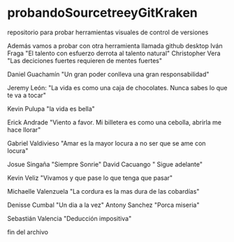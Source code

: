 # probandoSourcetreeyGitKraken
repositorio para probar herramientas visuales de control de versiones 

Además vamos a probar con otra herramienta llamada github desktop
Iván Fraga "El talento con esfuerzo derrota al talento natural"
Christopher Vera "Las deciciones fuertes requieren de mentes fuertes"

Daniel Guachamín "Un gran poder conlleva una gran responsabilidad"


Jeremy León: "La vida es como una caja de chocolates. Nunca sabes lo que te va a tocar"

Kevin Pulupa "la vida es bella"

Erick Andrade "Viento a favor. Mi billetera es como una cebolla, abrirla me hace llorar"

Gabriel Valdivieso "Amar es la mayor locura a no ser que se ame con locura"

Josue Singaña "Siempre Sonrie"
David Cacuango " Sigue adelante"

Kevin Veliz "Vivamos y que pase lo que tenga que pasar"

Michaelle Valenzuela "La cordura es la mas dura de las cobardías"

Denisse Cumbal "Un dia a la vez"
Antony Sanchez "Porca miseria"

Sebastián Valencia "Deducción impositiva"

fin del archivo

